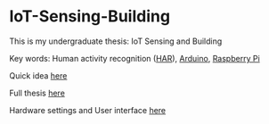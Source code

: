 # IoT-Sensing-Building

This is my undergraduate thesis: IoT Sensing and Building

Key words: Human activity recognition ([HAR](https://en.wikipedia.org/wiki/Activity_recognition)), [Arduino](https://www.arduino.cc/), [Raspberry Pi](https://www.raspberrypi.org/)

Quick idea [here](Thesis/Presentation.pdf)

Full thesis [here](Thesis/Thesis.pdf)

Hardware settings and User interface [here](Thesis/Appendix.pdf)

